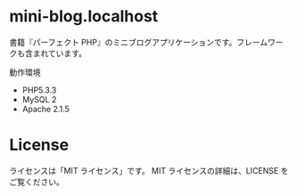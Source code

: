 # mini-blog.localhost
書籍『パーフェクト PHP』のミニブログアプリケーションです。フレームワークも含まれています。

動作環境
* PHP5.3.3
* MySQL 2
* Apache 2.1.5


# License
ライセンスは「MIT ライセンス」です。
MIT ライセンスの詳細は、LICENSE をご覧ください。
